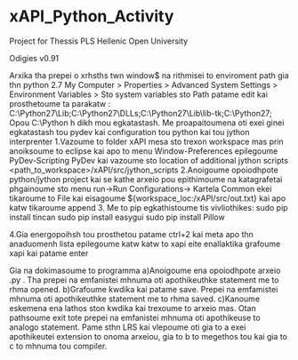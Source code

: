 # xAPI_Python_Activity
Project for Thessis PLS Hellenic Open University

Odigies v0.91

Arxika tha prepei o xrhsths twn window$ na rithmisei to enviroment path gia thn python 2.7
My Computer > Properties > Advanced System Settings > Environment Variables >
Sto system variables sto Path patame edit kai prosthetoume ta parakatw :
C:\Python27\Lib;C:\Python27\DLLs;C:\Python27\Lib\lib-tk;C:\Python27;
Opou C:\Python h dikh mou egkatastash.
Me proapaitoumena oti exei ginei egkatastash tou pydev kai configuration tou python kai tou jython interprenter
1.Vazoume to folder xAPI mesa sto trexon workspace mas prin anoiksoume to eclipse kai apo to menu 
Window-Preferences epilegoume PyDev-Scripting PyDev kai vazoume sto location of additional jython scripts
<path_to_workspace>/xAPI/src/jython_scripts
2.Anoigoume opoiodhpote python/jython project kai se kathe arxeio pou epithimoume na katagrafetai phgainoume 
sto menu run->Run Configurations-> Kartela Common ekei tikaroume to File kai eisagoume
${workspace_loc:/xAPI/src/out.txt} kai apo katw tikaroume append
3. Me to pip egkathistoume tis vivliothikes:
sudo	pip install tincan
sudo	pip install easygui
sudo	pip install Pillow


4.Gia energopoihsh tou prosthetou patame ctrl+2 kai meta 
	apo thn anaduomenh lista epilegoume katw katw to xapi 
	eite enallaktika grafoume xapi kai patame enter


Gia na dokimasoume to programma
a)Anoigoume ena opoiodhpote arxeio .py . Tha prepei na emfanistei mhnuma oti apothikeuthke statement me to rhma opened. 
b)Grafoume kwdika kai patame save. Prepei na emfamistei mhnuma oti apothikeuthke statement me to rhma saved.
c)Kanoume eskemena ena lathos ston kwdika kai trexoume to arxeio mas. Otan pathsoume exit tote prepei na emfanistei 
mhnuma oti apothikeuse to analogo statement.
Pame sthn LRS kai vlepoume oti gia to a exei apothikeutei extension to onoma arxeiou, gia to b to megethos tou
kai gia to c to mhnuma tou compiler.

